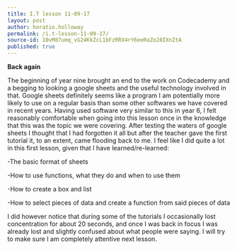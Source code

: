 ```yaml
---
title: I.T lesson 11-09-17
layout: post
author: horatio.holloway
permalink: /i.t-lesson-11-09-17/
source-id: 10vM87umq_vG24KkZcL1bFzRRX4rY6eeRaZo28IXnZtA
published: true
---
```

**Back again**

The beginning of year nine brought an end to the work on Codecademy and a begging to looking a google sheets and the useful technology involved in that. Google sheets definitely seems like a program I am potentially more likely to use on a regular basis than some other softwares we have covered in recent years. Having used software very similar to this in year 6, I felt reasonably comfortable when going into this lesson once in the knowledge that this was the topic we were covering. After testing the waters of google sheets I thought that I had forgotten it all but after the teacher gave the first tutorial it, to an extent, came flooding back to me. I feel like I  did quite a lot in this first lesson, given that I have learned/re-learned:

-The basic format of sheets

-How to use functions, what they do and when to use them

-How to create a box and list

-How to select pieces of data and create a function from said pieces of data

I did however notice that during some of the tutorials I occasionally lost concentration for about 20 seconds, and once I was back in focus I was already lost and slightly confused about what people were saying. I will try to make sure I am completely attentive next lesson.

